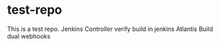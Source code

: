 # test-repo
This is a test repo.
Jenkins Controller
verify build in jenkins
Atlantis Build
dual webhooks
